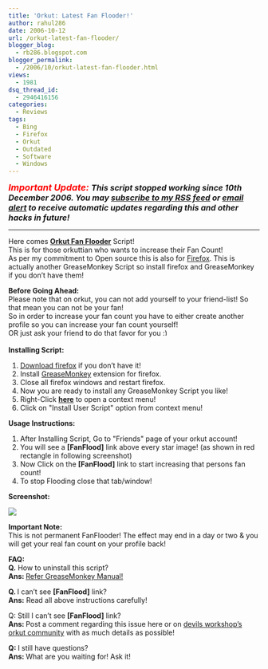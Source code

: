 ```yaml
---
title: 'Orkut: Latest Fan Flooder!'
author: rahul286
date: 2006-10-12
url: /orkut-latest-fan-flooder/
blogger_blog:
  - rb286.blogspot.com
blogger_permalink:
  - /2006/10/orkut-latest-fan-flooder.html
views:
  - 1981
dsq_thread_id:
  - 2946416156
categories:
  - Reviews
tags:
  - Bing
  - Firefox
  - Orkut
  - Outdated
  - Software
  - Windows
---
```

<font size="3"><em><strong><font color="#ff0000" size="4">Important Update:</font></strong> <strong>This script stopped working since 10th December 2006. You may </strong></em></font><a href="http://feeds.feedburner.com/rb286" onclick="_gaq.push(['_trackEvent', 'outbound-article', 'http://feeds.feedburner.com/rb286', 'subscribe to my RSS feed']);" ><font size="3"><strong><em>subscribe to my RSS feed</em></strong></font></a><font size="3"><strong><em> or </em></strong></font><a href="http://www.feedburner.com/fb/a/emailverifySubmit?feedId=431924" onclick="_gaq.push(['_trackEvent', 'outbound-article', 'http://www.feedburner.com/fb/a/emailverifySubmit?feedId=431924', 'email alert']);" ><font size="3"><strong><em>email alert</em></strong></font></a><font size="3"><strong><em> to receive automatic updates regarding this and other hacks in future!</em></strong></font>

* * *

Here comes <a href="http://userscripts.org/scripts/source/6377.user.js" onclick="_gaq.push(['_trackEvent', 'outbound-article', 'http://userscripts.org/scripts/source/6377.user.js', 'Orkut Fan Flooder']);" ><span style="font-weight: bold">Orkut Fan Flooder</span></a> Script!   
This is for those orkuttian who wants to increase their Fan Count!   
As per my commitment to Open source this is also for <a href="http://www.spreadfirefox.com/node&id=199011&t=1" onclick="_gaq.push(['_trackEvent', 'outbound-article', 'http://www.spreadfirefox.com/node&id=199011&t=1', 'Firefox']);" >Firefox</a>. This is actually another GreaseMonkey Script so install firefox and GreaseMonkey if you don&#8217;t have them! 

<span style="font-weight: bold">Before Going Ahead:</span>   
Please note that on orkut, you can not add yourself to your friend-list! So that mean you can not be your fan!   
So in order to increase your fan count you have to either create another profile so you can increase your fan count yourself!   
OR just ask your friend to do that favor for you <img src="http://devilsworkshop.org/wp-includes/images/smilies/simple-smile.png" alt=":)" class="wp-smiley" style="height: 1em; max-height: 1em;" /><span style="font-weight: bold"><span style="font-weight: bold"><span style="font-weight: bold"> <br /></span></span> <br /></span><span style="font-weight: bold">Installing Script:</span>

  1. <a href="http://www.spreadfirefox.com/node&id=199011&t=1" onclick="_gaq.push(['_trackEvent', 'outbound-article', 'http://www.spreadfirefox.com/node&id=199011&t=1', 'Download firefox']);" >Download firefox</a> if you don&#8217;t have it! 
  2. Install <a href="http://greasemonkey.mozdev.org/" onclick="_gaq.push(['_trackEvent', 'outbound-article', 'http://greasemonkey.mozdev.org/', 'GreaseMonkey']);" >GreaseMonkey</a> extension for firefox. 
  3. Close all firefox windows and restart firefox. 
  4. Now you are ready to install any GreaseMonkey Script you like! 
  5. Right-Click <a href="http://userscripts.org/scripts/source/6377.user.js" onclick="_gaq.push(['_trackEvent', 'outbound-article', 'http://userscripts.org/scripts/source/6377.user.js', 'here']);" ><span style="font-weight: bold">here</span></a> to open a context menu! 
  6. Click on "Install User Script" option from context menu! 

<span style="font-weight: bold">Usage Instructions:</span>

  1. After Installing Script, Go to "Friends" page of your orkut account! 
  2. You will see a <span style="font-weight: bold">[FanFlood]</span> link above every star image! (as shown in red rectangle in following screenshot) 
  3. Now Click on the <span style="font-weight: bold">[FanFlood]</span> link to start increasing that persons fan count! 
  4. To stop Flooding close that tab/window! 

<span style="font-weight: bold">Screenshot:</span>

<img class="wp-image-51362" src="http://cdn.devilsworkshop.org/files/2007/10/ff.jpg" />

<span style="font-weight: bold">Important Note: <br /></span>This is not permanent FanFlooder! The effect may end in a day or two & you will get your real fan count on your profile back!<span style="font-weight: bold"></span>

<span style="font-weight: bold">FAQ: <br />Q.</span> How to uninstall this script?<span style="font-weight: bold"> <br />Ans: </span>[Refer GreaseMonkey Manual!][1]

<span style="font-weight: bold">Q. </span>I can&#8217;t see <span style="font-weight: bold">[FanFlood]</span> link?<span style="font-weight: bold"> <br />Ans:</span> Read all above instructions carefully!<span style="font-weight: bold"></span>

Q: Still I can&#8217;t see <span style="font-weight: bold">[FanFlood]</span> link?<span style="font-weight: bold"> <br />Ans: </span>Post a comment regarding this issue here or on <a href="http://www.orkut.com/Community.aspx?cmm=19587001" onclick="_gaq.push(['_trackEvent', 'outbound-article', 'http://www.orkut.com/Community.aspx?cmm=19587001', 'devils workshop&#8217;s orkut community']);" >devils workshop&#8217;s orkut community</a> with as much details as possible!

<span style="font-weight: bold">Q: </span>I still have questions?<span style="font-weight: bold"> <br />Ans: </span>What are you waiting for! Ask it!

 [1]: http://devilsworkshop.org/2006/08/28/greasemonkey-help-manual/
